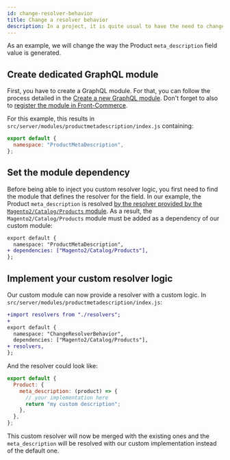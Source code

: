 ```yaml
---
id: change-resolver-behavior
title: Change a resolver behavior
description: In a project, it is quite usual to have the need to change the implementation of the resolver associated with a GraphQL field. This page explains how to do it properly so that the project remains as maintenable as possible.
---
```


As an example, we will change the way the Product `meta_description` field value is generated.

## Create dedicated GraphQL module

First, you have to create a GraphQL module. For that, you can follow the process detailed in the [Create a new GraphQL module](/docs/essentials/extend-the-graphql-schema.html#Create-a-new-GraphQL-module). Don't forget to also to [register the module in Front-Commerce](/docs/essentials/extend-the-graphql-schema.html#Register-the-module-in-the-application).

For this example, this results in `src/server/modules/productmetadescription/index.js` containing:

```javascript
export default {
  namespace: "ProductMetaDescription",
};
```

## Set the module dependency

Before being able to inject you custom resolver logic, you first need to find the module that defines the resolver for the field. In our example, the Product `meta_description` is resolved [by the resolver provided by the `Magento2/Catalog/Products` module](https://gitlab.com/front-commerce/front-commerce/-/blob/main/src/server/modules/magento2/catalog/products/resolvers.js#L245-248). As a result, the `Magento2/Catalog/Products` module must be added as a dependency of our custom module:

```diff
export default {
  namespace: "ProductMetaDescription",
+ dependencies: ["Magento2/Catalog/Products"],
};
```

## Implement your custom resolver logic

Our custom module can now provide a resolver with a custom logic. In `src/server/modules/productmetadescription/index.js`:

```diff
+import resolvers from "./resolvers";
+
export default {
  namespace: "ChangeResolverBehavior",
  dependencies: ["Magento2/Catalog/Products"],
+ resolvers,
};
```

And the resolver could look like:

```javascript
export default {
  Product: {
    meta_description: (product) => {
      // your implementation here
      return "my custom description";
    },
  },
};
```

This custom resolver will now be merged with the existing ones and the `meta_description` will be resolved with our custom implementation instead of the default one.
